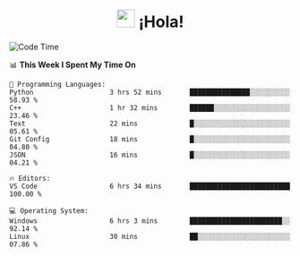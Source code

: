 <div align="center"><h1><img src="https://github.com/blackcater/blackcater/raw/main/images/Hi.gif" height="32"/> ¡Hola!</h1>
</div>

<!--START_SECTION:waka-->
![Code Time](http://img.shields.io/badge/Code%20Time-624%20hrs%2015%20mins-blue)

📊 **This Week I Spent My Time On** 

```text
💬 Programming Languages: 
Python                   3 hrs 52 mins       ███████████████░░░░░░░░░░   58.93 % 
C++                      1 hr 32 mins        ██████░░░░░░░░░░░░░░░░░░░   23.46 % 
Text                     22 mins             █░░░░░░░░░░░░░░░░░░░░░░░░   05.61 % 
Git Config               18 mins             █░░░░░░░░░░░░░░░░░░░░░░░░   04.80 % 
JSON                     16 mins             █░░░░░░░░░░░░░░░░░░░░░░░░   04.21 % 

🔥 Editors: 
VS Code                  6 hrs 34 mins       █████████████████████████   100.00 % 

💻 Operating System: 
Windows                  6 hrs 3 mins        ███████████████████████░░   92.14 % 
Linux                    30 mins             ██░░░░░░░░░░░░░░░░░░░░░░░   07.86 % 
```


<!--END_SECTION:waka-->